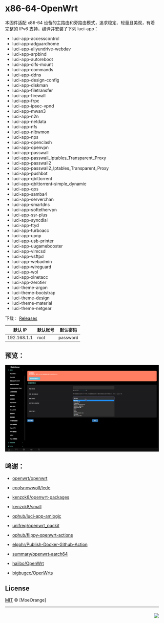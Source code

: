 # x86-64-OpenWrt

本固件适配 x86-64 设备的主路由和旁路由模式，追求稳定、轻量且美观，有着完整的 IPv6 支持，编译并安装了下列 luci-app：

- luci-app-accesscontrol
- luci-app-adguardhome
- luci-app-aliyundrive-webdav
- luci-app-arpbind
- luci-app-autoreboot
- luci-app-cifs-mount
- luci-app-commands
- luci-app-ddns
- luci-app-design-config
- luci-app-diskman
- luci-app-filetransfer
- luci-app-firewall
- luci-app-frpc
- luci-app-ipsec-vpnd
- luci-app-mwan3
- luci-app-n2n
- luci-app-netdata
- luci-app-nfs
- luci-app-nlbwmon
- luci-app-nps
- luci-app-openclash
- luci-app-openvpn
- luci-app-passwall
- luci-app-passwall_Iptables_Transparent_Proxy
- luci-app-passwall2
- luci-app-passwall2_Iptables_Transparent_Proxy
- luci-app-pushbot
- luci-app-qbittorrent
- luci-app-qbittorrent-simple_dynamic
- luci-app-qos
- luci-app-samba4
- luci-app-serverchan
- luci-app-smartdns
- luci-app-softethervpn
- luci-app-ssr-plus
- luci-app-syncdial
- luci-app-ttyd
- luci-app-turboacc
- luci-app-upnp
- luci-app-usb-printer
- luci-app-uugamebooster
- luci-app-vlmcsd
- luci-app-vsftpd
- luci-app-webadmin
- luci-app-wireguard
- luci-app-wol
- luci-app-xlnetacc
- luci-app-zerotier
- luci-theme-argon
- luci-theme-bootstrap
- luci-theme-design
- luci-theme-material
- luci-theme-netgear

下载： [Releases](https://github.com/moemoe-orange/x86-64-OpenWrt/releases)

| 默认 IP     | 默认账号 | 默认密码 |
| ----------- | -------- | -------- |
| 192.168.1.1 | root     | password |

## 预览：

<img src="./img/preview-lede.png"/>

## 鸣谢：

- [openwrt/openwrt](https://github.com/openwrt/openwrt)
- [coolsnowwolf/lede](https://github.com/coolsnowwolf/lede)

- [kenzok8/openwrt-packages](https://github.com/kenzok8/openwrt-packages)
- [kenzok8/small](https://github.com/kenzok8/small)
- [ophub/luci-app-amlogic](https://github.com/ophub/luci-app-amlogic)

- [unifreq/openwrt_packit](https://github.com/unifreq/openwrt_packit)
- [ophub/flippy-openwrt-actions](https://github.com/ophub/flippy-openwrt-actions)
- [elgohr/Publish-Docker-Github-Action](https://github.com/elgohr/Publish-Docker-Github-Action)

- [summary/openwrt-aarch64](https://hub.docker.com/r/summary/openwrt-aarch64)
- [haiibo/OpenWrt](https://github.com/haiibo/OpenWrt)
- [bigbugcc/OpenWrts](https://github.com/bigbugcc/OpenWrts)

## License

[MIT](LICENSE) © [MoeOrange]

<hr/>

<div align="right" style=" margin-top:20px">

<a href="https://badges.toozhao.com/stats/01H9AS9VDKAKXEWV8N076FSJ2Z" target="_blank"><img src="https://badges.toozhao.com/badges/01H9AS9VDKAKXEWV8N076FSJ2Z/green.svg"></a>

</div>
